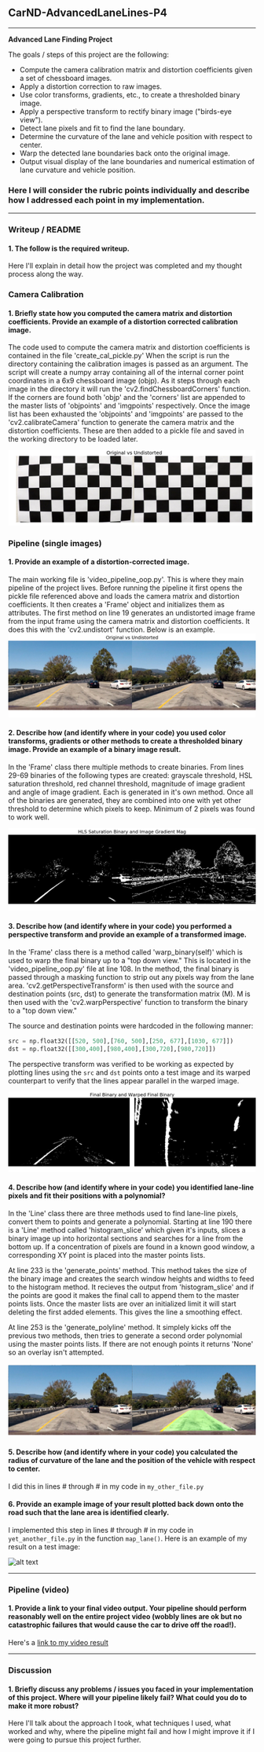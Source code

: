 ## CarND-AdvancedLaneLines-P4

---

**Advanced Lane Finding Project**

The goals / steps of this project are the following:

* Compute the camera calibration matrix and distortion coefficients given a set of chessboard images.
* Apply a distortion correction to raw images.
* Use color transforms, gradients, etc., to create a thresholded binary image.
* Apply a perspective transform to rectify binary image ("birds-eye view").
* Detect lane pixels and fit to find the lane boundary.
* Determine the curvature of the lane and vehicle position with respect to center.
* Warp the detected lane boundaries back onto the original image.
* Output visual display of the lane boundaries and numerical estimation of lane curvature and vehicle position.

[//]: # (Image References)

[image1]: ./media/Calibration_Image.png "Original vs Undistorted"
[image2]: ./media/Corrected_RGB_Image.png "Road Transformed"
[image3]: ./media/HLS_Sat_Mag_Sobel_Binary.png "Binary Examples"
[image4]: ./media/Final_Binary_Warped_Binary.png "Warp Example"
[image5]: ./media/Overlay_Before_After.png "Fit Visual"
[image6]: ./examples/example_output.jpg "Output"
[video1]: ./project_video.mp4 "Video"


### Here I will consider the rubric points individually and describe how I addressed each point in my implementation.  

---

### Writeup / README

#### 1. The follow is the required writeup.

Here I'll explain in detail how the project was completed and my thought process along the way.  

### Camera Calibration

#### 1. Briefly state how you computed the camera matrix and distortion coefficients. Provide an example of a distortion corrected calibration image.

The code used to compute the camera matrix and distortion coefficients is contained in the file 'create_cal_pickle.py'
When the script is run the directory containing the calibration images is passed as an argument. The script will create a numpy array containing all of the internal corner point coordinates in a 6x9 chessboard image (objp). As it steps through each image in the directory it will run the 'cv2.findChessboardCorners' function. If the corners are found both 'objp' and the 'corners' list are appended to the master lists of 'objpoints' and 'imgpoints' respectively. Once the image list has been exhausted the 'objpoints' and 'imgpoints' are passed to the 'cv2.calibrateCamera' function to generate the camera matrix and the distortion coefficients. These are then added to a pickle file and saved in the working directory to be loaded later. 

![alt text][image1]

### Pipeline (single images)

#### 1. Provide an example of a distortion-corrected image.

The main working file is 'video_pipeline_oop.py'. This is where they main pipeline of the project lives. Before running the pipeline it first opens the pickle file referenced above and loads the camera matrix and distortion coefficients. It then creates a 'Frame' object and initializes them as attributes. The first method on line 19 generates an undistorted image frame from the input frame using the camera matrix and distortion coefficients. It does this with the 'cv2.undistort' function. Below is an example.
![alt text][image2]

#### 2. Describe how (and identify where in your code) you used color transforms, gradients or other methods to create a thresholded binary image.  Provide an example of a binary image result.

In the 'Frame' class there multiple methods to create binaries. From lines 29-69 binaries of the following types are created: grayscale threshold, HSL saturation threshold, red channel threshold, magnitude of image gradient and angle of image gradient. Each is generated in it's own method. Once all of the binaries are generated, they are combined into one with yet other threshold to determine which pixels to keep. Minimum of 2 pixels was found to work well. 

![alt text][image3]

#### 3. Describe how (and identify where in your code) you performed a perspective transform and provide an example of a transformed image.

In the 'Frame' class there is a method called 'warp_binary(self)' which is used to warp the final binary up to a "top down view." This is located in the 'video_pipeline_oop.py' file at line 108. In the method, the final binary is passed through a masking function to strip out any pixels way from the lane area. 'cv2.getPerspectiveTransform' is then used with the source and destination points (src, dst) to generate the transformation matrix (M). M is then used with the 'cv2.warpPerspective' function to transform the binary to a "top down view."


The source and destination points were hardcoded in the following manner:
```python
src = np.float32([[520, 500],[760, 500],[250, 677],[1030, 677]])
dst = np.float32([[300,400],[980,400],[300,720],[980,720]])
```

The perspective transform was verified to be working as expected by plotting lines using the `src` and `dst` points onto a test image and its warped counterpart to verify that the lines appear parallel in the warped image.

![alt text][image4]

#### 4. Describe how (and identify where in your code) you identified lane-line pixels and fit their positions with a polynomial?

In the 'Line' class there are three methods used to find lane-line pixels, convert them to points and generate a polynomial. Starting at line 190 there is a 'Line' method called 'histogram_slice' which given it's inputs, slices a binary image up into horizontal sections and searches for a line from the bottom up. If a concentration of pixels are found in a known good window, a corresponding XY point is placed into the master points lists. 

At line 233 is the 'generate_points' method. This method takes the size of the binary image and creates the search window heights and widths to feed to the histogram method. It recieves the output from 'histogram_slice' and if the points are good it makes the final call to append them to the master points lists. Once the master lists are over an initialized limit it will start deleting the first added elements. This gives the line a smoothing effect.

At line 253 is the 'generate_polyline' method. It simplely kicks off the previous two methods, then tries to generate a second order polynomial using the master points lists. If there are not enough points it returns 'None' so an overlay isn't attempted.

![alt text][image5]

#### 5. Describe how (and identify where in your code) you calculated the radius of curvature of the lane and the position of the vehicle with respect to center.

I did this in lines # through # in my code in `my_other_file.py`

#### 6. Provide an example image of your result plotted back down onto the road such that the lane area is identified clearly.

I implemented this step in lines # through # in my code in `yet_another_file.py` in the function `map_lane()`.  Here is an example of my result on a test image:

![alt text][image6]

---

### Pipeline (video)

#### 1. Provide a link to your final video output.  Your pipeline should perform reasonably well on the entire project video (wobbly lines are ok but no catastrophic failures that would cause the car to drive off the road!).

Here's a [link to my video result](./project_video.mp4)

---

### Discussion

#### 1. Briefly discuss any problems / issues you faced in your implementation of this project.  Where will your pipeline likely fail?  What could you do to make it more robust?

Here I'll talk about the approach I took, what techniques I used, what worked and why, where the pipeline might fail and how I might improve it if I were going to pursue this project further.  
